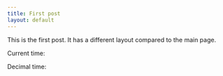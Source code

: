 ```yaml
---
title: First post
layout: default
---
```


This is the first post. It has a different layout compared to the main page.

Current time:

<div id="timer"></div>

Decimal time:

<div id="dtimer"></div>

<script type="text/javascript">

    function zeroPad(s) {
        return (s.length == 1) ? '0' + s : s;
    }

    function startTime() {
        var t = new Date(),
            h = t.getHours(),
            m = t.getMinutes(),
            s = t.getSeconds(),
            l = t.getMilliseconds(),
            dt = (3600*h + 60*m + s + l/1000)/864*1000,
            st = dt.toFixed(0)
            dh = st.slice(0,-4),
            dm = st.slice(-4,-2),
            ds = st.slice(-2);
        document.getElementById('timer').innerHTML = zeroPad(h)+":"+zeroPad(m)+":"+zeroPad(s);
        document.getElementById('dtimer').innerHTML = zeroPad(dh)+":"+dm+":"+ds;
        setTimeout(startTime, 50);
    }
    
    startTime();

</script>